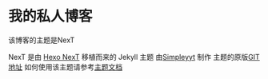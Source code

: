 # 我的私人博客

该博客的主题是NexT

NexT 是由 [Hexo NexT](https://github.com/iissnan/hexo-theme-next) 移植而来的 Jekyll 主题
由[Simpleyyt](https://github.com/Simpleyyt) 制作
主题的原版[GIT 地址](http://simpleyyt.github.io/jekyll-theme-next/)
如何使用该主题请参考[主题文档](http://theme-next.simpleyyt.com/)


